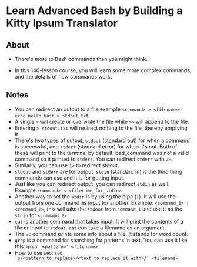 # Learn Advanced Bash by Building a Kitty Ipsum Translator

## About

- There's more to Bash commands than you might think.

- In this 140-lesson course, you will learn some more complex commands, and the details of how commands work.

## Notes

- You can redirect an output to a file example `<command> > <filename>` `echo hello bash > stdout.txt`
- A single `>` will create or overwrite the file while `>>` will append to the file.
- Entering `> stdout.txt` will redirect nothing to the file, thereby emptying it.
- There's two types of output, `stdout` (standard out) for when a command is successful, and `stderr` (standard error) for when it's not. Both of these will print to the terminal by default. bad_command was not a valid command so it printed to `stderr`. You can redirect `stderr` with `2>`.
- Similarly, you can use `1>` to redirect stdout.
- `stdout` and `stderr` are for output. `stdin` (standard in) is the third thing commands can use and it is for getting input.
- Just like you can redirect output, you can redirect `stdin` as well.
  Example:`<command> < <filename_for_stdin>`
- Another way to set the `stdin` is by using the pipe (`|`). It will use the output from one command as input for another. Example: `<command_1> | <command_2>`, this will take the `stdout` from `command_1` and use it as the `stdin` for `<command_2>`
- `cat` is another command that takes input. It will print the contents of a file or input to `stdout`. `cat` can take a filename as an argument.
- The `wc` command prints some info about a file. It stands for word count.
- `grep` is a command for searching for patterns in text. You can use it like this: `grep '<pattern>' <filename>`.
- How to use `sed`: `sed 's/<pattern_to_replace>/<text_to_replace_it_with>/' <filename>`
